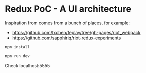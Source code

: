 # Redux PoC - A UI architecture

Inspiration from comes from a bunch of places, for example:
* https://github.com/txchen/feplay/tree/gh-pages/riot_webpack
* https://github.com/sapphiriq/riot-redux-experiments

```bash
npm install

npm run dev
```
Check localhost:5555
